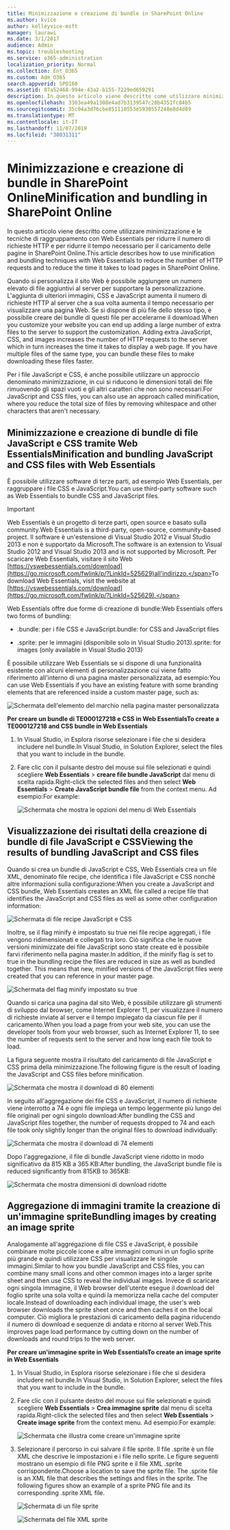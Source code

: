 ```yaml
---
title: Minimizzazione e creazione di bundle in SharePoint Online
ms.author: kvice
author: kelleyvice-msft
manager: laurawi
ms.date: 3/1/2017
audience: Admin
ms.topic: troubleshooting
ms.service: o365-administration
localization_priority: Normal
ms.collection: Ent_O365
ms.custom: Adm_O365
search.appverid: SPO160
ms.assetid: 87a52468-994e-43a2-b155-7229ed659291
description: In questo articolo viene descritto come utilizzare minimizzazione e le tecniche di raggruppamento con Web Essentials per ridurre il numero di richieste HTTP e per ridurre il tempo necessario per il caricamento delle pagine in SharePoint Online.
ms.openlocfilehash: 3303ea49a1308e4ad7b3139547c20b4351fc84b5
ms.sourcegitcommit: 35c04a3d76cbe851110553e5930557248e8d4d89
ms.translationtype: MT
ms.contentlocale: it-IT
ms.lasthandoff: 11/07/2019
ms.locfileid: "38031311"
---
```

# <a name="minification-and-bundling-in-sharepoint-online"></a><span data-ttu-id="efea5-103">Minimizzazione e creazione di bundle in SharePoint Online</span><span class="sxs-lookup"><span data-stu-id="efea5-103">Minification and bundling in SharePoint Online</span></span>

<span data-ttu-id="efea5-104">In questo articolo viene descritto come utilizzare minimizzazione e le tecniche di raggruppamento con Web Essentials per ridurre il numero di richieste HTTP e per ridurre il tempo necessario per il caricamento delle pagine in SharePoint Online.</span><span class="sxs-lookup"><span data-stu-id="efea5-104">This article describes how to use minification and bundling techniques with Web Essentials to reduce the number of HTTP requests and to reduce the time it takes to load pages in SharePoint Online.</span></span>
  
<span data-ttu-id="efea5-p101">Quando si personalizza il sito Web è possibile aggiungere un numero elevato di file aggiuntivi al server per supportare la personalizzazione. L'aggiunta di ulteriori immagini, CSS e JavaScript aumenta il numero di richieste HTTP al server che a sua volta aumenta il tempo necessario per visualizzare una pagina Web. Se si dispone di più file dello stesso tipo, è possibile creare dei bundle di questi file per accelerarne il download.</span><span class="sxs-lookup"><span data-stu-id="efea5-p101">When you customize your website you can end up adding a large number of extra files to the server to support the customization. Adding extra JavaScript, CSS, and images increases the number of HTTP requests to the server which in turn increases the time it takes to display a web page. If you have multiple files of the same type, you can bundle these files to make downloading these files faster.</span></span>
  
<span data-ttu-id="efea5-108">Per i file JavaScript e CSS, è anche possibile utilizzare un approccio denominato minimizzazione, in cui si riducono le dimensioni totali dei file rimuovendo gli spazi vuoti e gli altri caratteri che non sono necessari.</span><span class="sxs-lookup"><span data-stu-id="efea5-108">For JavaScript and CSS files, you can also use an approach called minification, where you reduce the total size of files by removing whitespace and other characters that aren't necessary.</span></span>
  
## <a name="minification-and-bundling-javascript-and-css-files-with-web-essentials"></a><span data-ttu-id="efea5-109">Minimizzazione e creazione di bundle di file JavaScript e CSS tramite Web Essentials</span><span class="sxs-lookup"><span data-stu-id="efea5-109">Minification and bundling JavaScript and CSS files with Web Essentials</span></span>

<span data-ttu-id="efea5-110">È possibile utilizzare software di terze parti, ad esempio Web Essentials, per raggruppare i file CSS e JavaScript.</span><span class="sxs-lookup"><span data-stu-id="efea5-110">You can use third-party software such as Web Essentials to bundle CSS and JavaScript files.</span></span>
  
> [!IMPORTANT]
> <span data-ttu-id="efea5-111">Web Essentials è un progetto di terze parti, open source e basato sulla community.</span><span class="sxs-lookup"><span data-stu-id="efea5-111">Web Essentials is a third-party, open-source, community-based project.</span></span> <span data-ttu-id="efea5-112">Il software è un'estensione di Visual Studio 2012 e Visual Studio 2013 e non è supportato da Microsoft.</span><span class="sxs-lookup"><span data-stu-id="efea5-112">The software is an extension to Visual Studio 2012 and Visual Studio 2013 and is not supported by Microsoft.</span></span> <span data-ttu-id="efea5-113">Per scaricare Web Essentials, visitare il sito Web [https://vswebessentials.com/download](https://go.microsoft.com/fwlink/p/?LinkId=525629)all'indirizzo.</span><span class="sxs-lookup"><span data-stu-id="efea5-113">To download Web Essentials, visit the website at [https://vswebessentials.com/download](https://go.microsoft.com/fwlink/p/?LinkId=525629).</span></span> 
  
<span data-ttu-id="efea5-114">Web Essentials offre due forme di creazione di bundle:</span><span class="sxs-lookup"><span data-stu-id="efea5-114">Web Essentials offers two forms of bundling:</span></span>
  
- <span data-ttu-id="efea5-115">.bundle: per i file CSS e JavaScript</span><span class="sxs-lookup"><span data-stu-id="efea5-115">.bundle: for CSS and JavaScript files</span></span>
    
- <span data-ttu-id="efea5-116">.sprite: per le immagini (disponibile solo in Visual Studio 2013)</span><span class="sxs-lookup"><span data-stu-id="efea5-116">.sprite: for images (only available in Visual Studio 2013)</span></span>
    
<span data-ttu-id="efea5-117">È possibile utilizzare Web Essentials se si dispone di una funzionalità esistente con alcuni elementi di personalizzazione cui viene fatto riferimento all'interno di una pagina master personalizzata, ad esempio:</span><span class="sxs-lookup"><span data-stu-id="efea5-117">You can use Web Essentials if you have an existing feature with some branding elements that are referenced inside a custom master page, such as:</span></span>
  
![Schermata dell'elemento del marchio nella pagina master personalizzata](media/3a6eba36-973d-482b-8556-a9394b8ba19f.png)
  
 <span data-ttu-id="efea5-119">**Per creare un bundle di TE000127218 e CSS in Web Essentials**</span><span class="sxs-lookup"><span data-stu-id="efea5-119">**To create a TE000127218 and CSS bundle in Web Essentials**</span></span>
  
1. <span data-ttu-id="efea5-120">In Visual Studio, in Esplora risorse selezionare i file che si desidera includere nel bundle.</span><span class="sxs-lookup"><span data-stu-id="efea5-120">In Visual Studio, in Solution Explorer, select the files that you want to include in the bundle.</span></span>
    
2. <span data-ttu-id="efea5-121">Fare clic con il pulsante destro del mouse sui file selezionati e quindi scegliere **Web Essentials** \> **creare file bundle JavaScript** dal menu di scelta rapida.</span><span class="sxs-lookup"><span data-stu-id="efea5-121">Right-click the selected files and then select **Web Essentials** \> **Create JavaScript bundle file** from the context menu.</span></span> <span data-ttu-id="efea5-122">Ad esempio:</span><span class="sxs-lookup"><span data-stu-id="efea5-122">For example:</span></span> 
    
    ![Schermata che mostra le opzioni del menu di Web Essentials](media/41aac84c-4538-4f78-b454-46e651f868a3.png)
  
## <a name="viewing-the-results-of-bundling-javascript-and-css-files"></a><span data-ttu-id="efea5-124">Visualizzazione dei risultati della creazione di bundle di file JavaScript e CSS</span><span class="sxs-lookup"><span data-stu-id="efea5-124">Viewing the results of bundling JavaScript and CSS files</span></span>

<span data-ttu-id="efea5-125">Quando si crea un bundle di JavaScript e CSS, Web Essentials crea un file XML, denominato file recipe, che identifica i file JavaScript e CSS nonché altre informazioni sulla configurazione:</span><span class="sxs-lookup"><span data-stu-id="efea5-125">When you create a JavaScript and CSS bundle, Web Essentials creates an XML file called a recipe file that identifies the JavaScript and CSS files as well as some other configuration information:</span></span> 
  
![Schermata di file recipe JavaScript e CSS](media/7ba891f8-52d8-467b-a0f6-b062dd1137a4.png)
  
<span data-ttu-id="efea5-p104">Inoltre, se il flag minify è impostato su true nei file recipe aggregati, i file vengono ridimensionati e collegati tra loro. Ciò significa che le nuove versioni minimizzate dei file JavaScript sono state create ed è possibile farvi riferimento nella pagina master.</span><span class="sxs-lookup"><span data-stu-id="efea5-p104">In addition, if the minify flag is set to true in the bundling recipe the files are reduced in size as well as bundled together. This means that new, minified versions of the JavaScript files were created that you can reference in your master page.</span></span>
  
![Schermata del flag minify impostato su true](media/50523af2-6412-4117-ac3d-5bd26f6d562e.png)
  
<span data-ttu-id="efea5-130">Quando si carica una pagina dal sito Web, è possibile utilizzare gli strumenti di sviluppo dal browser, come Internet Explorer 11, per visualizzare il numero di richieste inviate al server e il tempo impiegato da ciascun file per il caricamento.</span><span class="sxs-lookup"><span data-stu-id="efea5-130">When you load a page from your web site, you can use the developer tools from your web browser, such as Internet Explorer 11, to see the number of requests sent to the server and how long each file took to load.</span></span>
  
<span data-ttu-id="efea5-131">La figura seguente mostra il risultato del caricamento di file JavaScript e CSS prima della minimizzazione.</span><span class="sxs-lookup"><span data-stu-id="efea5-131">The following figure is the result of loading the JavaScript and CSS files before minification.</span></span>
  
![Schermata che mostra il download di 80 elementi](media/e2df3912-1923-46e6-8cf2-3015a31554e1.png)
  
<span data-ttu-id="efea5-133">In seguito all'aggregazione dei file CSS e JavaScript, il numero di richieste viene interrotto a 74 e ogni file impiega un tempo leggermente più lungo dei file originali per ogni singolo download:</span><span class="sxs-lookup"><span data-stu-id="efea5-133">After bundling the CSS and JavaScript files together, the number of requests dropped to 74 and each file took only slightly longer than the original files to download individually:</span></span>
  
![Schermata che mostra il download di 74 elementi](media/686c4387-70e8-4a74-9d45-059f33a91184.png)
  
<span data-ttu-id="efea5-135">Dopo l'aggregazione, il file di bundle JavaScript viene ridotto in modo significativo da 815 KB a 365 KB:</span><span class="sxs-lookup"><span data-stu-id="efea5-135">After bundling, the JavaScript bundle file is reduced significantly from 815KB to 365KB:</span></span>
  
![Schermata che mostra dimensioni di download ridotte](media/5e7dbd98-faff-4f68-b320-108fb252e395.png)
  
## <a name="bundling-images-by-creating-an-image-sprite"></a><span data-ttu-id="efea5-137">Aggregazione di immagini tramite la creazione di un'immagine sprite</span><span class="sxs-lookup"><span data-stu-id="efea5-137">Bundling images by creating an image sprite</span></span>

<span data-ttu-id="efea5-138">Analogamente all'aggregazione di file CSS e JavaScript, è possibile combinare molte piccole icone e altre immagini comuni in un foglio sprite più grande e quindi utilizzare CSS per visualizzare le singole immagini.</span><span class="sxs-lookup"><span data-stu-id="efea5-138">Similar to how you bundle JavaScript and CSS files, you can combine many small icons and other common images into a larger sprite sheet and then use CSS to reveal the individual images.</span></span> <span data-ttu-id="efea5-139">Invece di scaricare ogni singola immagine, il Web browser dell'utente esegue il download del foglio sprite una sola volta e quindi la memorizza nella cache del computer locale.</span><span class="sxs-lookup"><span data-stu-id="efea5-139">Instead of downloading each individual image, the user's web browser downloads the sprite sheet once and then caches it on the local computer.</span></span> <span data-ttu-id="efea5-140">Ciò migliora le prestazioni di caricamento della pagina riducendo il numero di download e sequenze di andata e ritorno al server Web.</span><span class="sxs-lookup"><span data-stu-id="efea5-140">This improves page load performance by cutting down on the number of downloads and round trips to the web server.</span></span>
  
 <span data-ttu-id="efea5-141">**Per creare un'immagine sprite in Web Essentials**</span><span class="sxs-lookup"><span data-stu-id="efea5-141">**To create an image sprite in Web Essentials**</span></span>
  
1. <span data-ttu-id="efea5-142">In Visual Studio, in Esplora risorse selezionare i file che si desidera includere nel bundle.</span><span class="sxs-lookup"><span data-stu-id="efea5-142">In Visual Studio, in Solution Explorer, select the files that you want to include in the bundle.</span></span>
    
2. <span data-ttu-id="efea5-143">Fare clic con il pulsante destro del mouse sui file selezionati e quindi scegliere **Web Essentials** \> **Crea immagine sprite** dal menu di scelta rapida.</span><span class="sxs-lookup"><span data-stu-id="efea5-143">Right-click the selected files and then select **Web Essentials** \> **Create image sprite** from the context menu.</span></span> <span data-ttu-id="efea5-144">Ad esempio:</span><span class="sxs-lookup"><span data-stu-id="efea5-144">For example:</span></span> 
    
    ![Schermata che illustra come creare un'immagine sprite](media/de0fe741-4ef7-4e3b-bafa-ef9f4822dac6.png)
  
3. <span data-ttu-id="efea5-p107">Selezionare il percorso in cui salvare il file sprite. Il file .sprite è un file XML che descrive le impostazioni e i file nello sprite. Le figure seguenti mostrano un esempio di file PNG sprite e il file XML .sprite corrispondente.</span><span class="sxs-lookup"><span data-stu-id="efea5-p107">Choose a location to save the sprite file. The .sprite file is an XML file that describes the settings and files in the sprite. The following figures show an example of a sprite PNG file and its corresponding .sprite XML file.</span></span>
    
    ![Schermata di un file sprite](media/0876bb2a-d1b9-4169-8e95-9c290d628d90.png)
  
    ![Schermata del file XML sprite](media/d1f94776-280d-4d56-abb5-384f145d9989.png)
  

